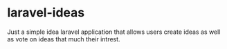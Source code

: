# laravel-ideas
Just a simple idea laravel application that allows users create ideas as well as vote on ideas that much their intrest.

